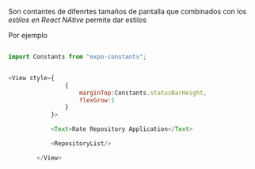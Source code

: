 Son contantes de difenrtes tamaños de pantalla que combinados con los *estilos en React NAtive* permite dar estilos

Por ejemplo

````JavaScript

import Constants from "expo-constants";


<View style={
                {
                    marginTop:Constants.statusBarHeight,
                    flexGrow:1
                }
            }>

            <Text>Rate Repository Application</Text>

            <RepositoryList/>

        </View>
````
